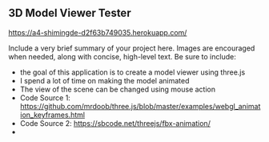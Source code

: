 ## 3D Model Viewer Tester

https://a4-shimingde-d2f63b749035.herokuapp.com/

Include a very brief summary of your project here. Images are encouraged when needed, along with concise, high-level text. Be sure to include:

- the goal of this application is to create a model viewer using three.js
- I spend a lot of time on making the model animated
- The view of the scene can be changed using mouse action
- Code Source 1: https://github.com/mrdoob/three.js/blob/master/examples/webgl_animation_keyframes.html
- Code Source 2: https://sbcode.net/threejs/fbx-animation/
- 

